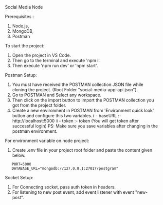 Social Media Node

Prerequisites :

1. Node.js,
2. MongoDB,
3. Postman

To start the project:

1. Open the project in VS Code.
2. Then go to the terminal and execute 'npm i'.
3. Then execute 'npm run dev' or 'npm start'.

Postman Setup:

1. You must have received the POSTMAN collection JSON file while cloning the project. (Root Folder "social-media-app-api.json").
2. Go to POSTMAN and Select any workspace.
3. Then click on the import button to import the POSTMAN collection you got from the project folder.
4. Create a new environment in POSTMAN from 'Environment quick look' button and configure this two variables.
   i - baseURL :- http://localhost:5000
   ii - token :- token (You will get token after successful login)
   PS: Make sure you save variables after changing in the postman environment.

For environment variable on node project:

1. Create .env file in your project root folder and paste the content given below.

```
   PORT=5000
   DATABASE_URL="mongodb://127.0.0.1:27017/postgram"
```

Socket Setup:

1. For Connecting socket, pass auth token in headers.
2. For listening to new post event, add event listener with event "new-post".
